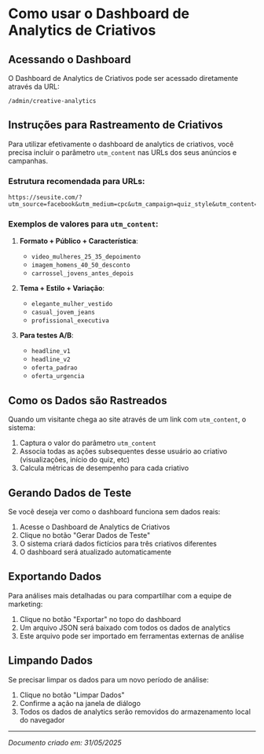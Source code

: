 # Como usar o Dashboard de Analytics de Criativos

## Acessando o Dashboard

O Dashboard de Analytics de Criativos pode ser acessado diretamente através da URL:
```
/admin/creative-analytics
```

## Instruções para Rastreamento de Criativos

Para utilizar efetivamente o dashboard de analytics de criativos, você precisa incluir o parâmetro `utm_content` nas URLs dos seus anúncios e campanhas.

### Estrutura recomendada para URLs:

```
https://seusite.com/?utm_source=facebook&utm_medium=cpc&utm_campaign=quiz_style&utm_content=NOME_DO_CRIATIVO
```

### Exemplos de valores para `utm_content`:

1. **Formato + Público + Característica**:
   - `video_mulheres_25_35_depoimento`
   - `imagem_homens_40_50_desconto`
   - `carrossel_jovens_antes_depois`

2. **Tema + Estilo + Variação**:
   - `elegante_mulher_vestido`
   - `casual_jovem_jeans`
   - `profissional_executiva`

3. **Para testes A/B**:
   - `headline_v1`
   - `headline_v2`
   - `oferta_padrao`
   - `oferta_urgencia`

## Como os Dados são Rastreados

Quando um visitante chega ao site através de um link com `utm_content`, o sistema:

1. Captura o valor do parâmetro `utm_content`
2. Associa todas as ações subsequentes desse usuário ao criativo (visualizações, início do quiz, etc)
3. Calcula métricas de desempenho para cada criativo

## Gerando Dados de Teste

Se você deseja ver como o dashboard funciona sem dados reais:

1. Acesse o Dashboard de Analytics de Criativos
2. Clique no botão "Gerar Dados de Teste"
3. O sistema criará dados fictícios para três criativos diferentes
4. O dashboard será atualizado automaticamente

## Exportando Dados

Para análises mais detalhadas ou para compartilhar com a equipe de marketing:

1. Clique no botão "Exportar" no topo do dashboard
2. Um arquivo JSON será baixado com todos os dados de analytics
3. Este arquivo pode ser importado em ferramentas externas de análise

## Limpando Dados

Se precisar limpar os dados para um novo período de análise:

1. Clique no botão "Limpar Dados"
2. Confirme a ação na janela de diálogo
3. Todos os dados de analytics serão removidos do armazenamento local do navegador

---

*Documento criado em: 31/05/2025*

